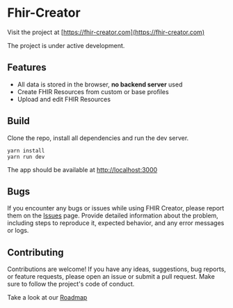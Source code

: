 # Fhir-Creator

Visit the project at [https://fhir-creator.com](https://fhir-creator.com)

The project is under active development.

## Features

- All data is stored in the browser, **no backend server** used
- Create FHIR Resources from custom or base profiles
- Upload and edit FHIR Resources

## Build

Clone the repo, install all dependencies and run the dev server.

```
yarn install
yarn run dev
```

The app should be available at [http://localhost:3000](http://localhost:3000)

## Bugs

If you encounter any bugs or issues while using FHIR Creator, please report them on the [Issues](https://github.com/trostalski/fhir-creator/issues) page. Provide detailed information about the problem, including steps to reproduce it, expected behavior, and any error messages or logs.

## Contributing

Contributions are welcome! If you have any ideas, suggestions, bug reports, or feature requests, please open an issue or submit a pull request. Make sure to follow the project's code of conduct.

Take a look at our [Roadmap](./Roadmap.md)
